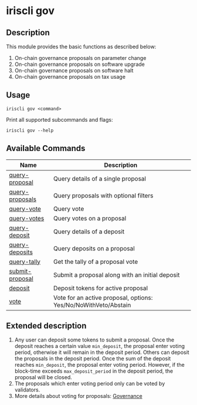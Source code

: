 # iriscli gov

## Description

This module provides the basic functions as described below:
1. On-chain governance proposals on parameter change
2. On-chain governance proposals on software upgrade 
3. On-chain governance proposals on software halt
4. On-chain governance proposals on tax usage

## Usage

```shell
iriscli gov <command>
```

Print all supported subcommands and flags:
```
iriscli gov --help
```

## Available Commands

| Name                                  | Description                                                     |
| ------------------------------------- | --------------------------------------------------------------- |
| [query-proposal](query-proposal.md)   | Query details of a single proposal                              |
| [query-proposals](query-proposals.md) | Query proposals with optional filters                           |
| [query-vote](query-vote.md)           | Query vote                                                      |
| [query-votes](query-votes.md)         | Query votes on a proposal                                       |
| [query-deposit](query-deposit.md)     | Query details of a deposit                                      |
| [query-deposits](query-deposits.md)   | Query deposits on a proposal                                    |
| [query-tally](query-tally.md)         | Get the tally of a proposal vote                                |
| [submit-proposal](submit-proposal.md) | Submit a proposal along with an initial deposit                 |
| [deposit](deposit.md)                 | Deposit tokens for active proposal                              |
| [vote](vote.md)                       | Vote for an active proposal, options: Yes/No/NoWithVeto/Abstain |


## Extended description

1. Any user can deposit some tokens to submit a proposal. Once the deposit reaches a certain value `min_deposit`, the proposal enter voting period, otherwise it will remain in the deposit period. Others can deposit the proposals in the deposit period. Once the sum of the deposit reaches `min_deposit`, the proposal enter voting period. However, if the block-time exceeds `max_deposit_period` in the deposit period, the proposal will be closed.
2. The proposals which enter voting period only can be voted by validators. 
3. More details about voting for proposals: [Governance](../../features/governance.md)